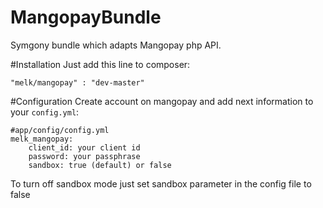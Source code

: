 # MangopayBundle
Symgony bundle which adapts Mangopay php API.

#Installation
Just add this line to composer:
```
"melk/mangopay" : "dev-master"
```

#Configuration
Create account on mangopay and add next information to your `config.yml`:
```
#app/config/config.yml
melk_mangopay:
    client_id: your client id
    password: your passphrase
    sandbox: true (default) or false 
```
To turn off sandbox mode just set sandbox parameter in the config file to false
